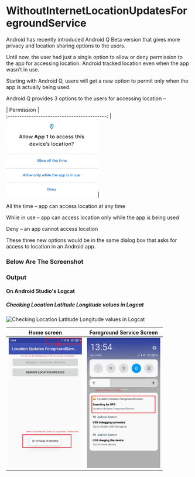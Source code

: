 # WithoutInternetLocationUpdatesForegroundService

Android has recently introduced Android Q Beta version that gives more privacy and location sharing options to the users.

Until now, the user had just a single option to allow or deny permission to the app for accessing location. Android tracked location even when the app wasn’t in use.

Starting with Android Q, users will get a new option to permit only when the app is actually being used.

Android Q provides 3 options to the users for accessing location –

| Permission                               |                                    
:------------------------------------------:
| <img src="screenshot/privacy.jpg" width="250">|

All the time  –  app can access location at any time

While in use –  app can access location only while the app is being used

Deny – an app cannot access location

These three new options would be in the same dialog box that asks for access to location in an Android app.

### Below Are The Screenshot 
### Output

#### On Android Studio's Logcat  
##### Checking Location Latitude Longitude values in Logcat
![Checking Location Latitude Longitude values in Logcat](https://user-images.githubusercontent.com/32029236/107180812-8a221b00-69ff-11eb-942b-021c5b5a6c6f.PNG)

 Home screen                               | Foreground Service Screen                                     |
:------------------------------------------:|:-------------------------------------------:
<img src="screenshot/Home screen.jpg" width="200">|<img src="screenshot/Foreground Screen.jpg" width="200">|

